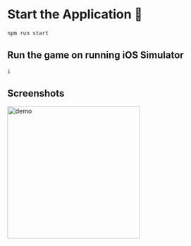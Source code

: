 # Start the Application 👋
```bash
npm run start
```

## Run the game on running iOS Simulator
```bash
i
```

## Screenshots

<img src="https://github.com/user-attachments/assets/a3c2e85f-c74f-4b34-8b29-7da9246263a9" alt="demo" width="300">
